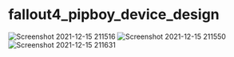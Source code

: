 # fallout4_pipboy_device_design

![Screenshot 2021-12-15 211516](https://user-images.githubusercontent.com/73895704/146250889-a70c257f-7df0-405e-bafe-8025129e415c.png)
![Screenshot 2021-12-15 211550](https://user-images.githubusercontent.com/73895704/146250899-75cc693a-be8f-4dd6-9cfc-d12ef7e60f05.png)
![Screenshot 2021-12-15 211631](https://user-images.githubusercontent.com/73895704/146250903-393b8b45-dcc3-4a70-bb73-34505e9affc1.png)
